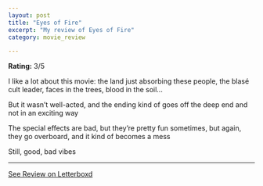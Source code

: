 ```yaml
---
layout: post
title: "Eyes of Fire"
excerpt: "My review of Eyes of Fire"
category: movie_review

---
```


**Rating:** 3/5

I like a lot about this movie: the land just absorbing these people, the blasé cult leader, faces in the trees, blood in the soil…

But it wasn’t well-acted, and the ending kind of goes off the deep end and not in an exciting way

The special effects are bad, but they’re pretty fun sometimes, but again, they go overboard, and it kind of becomes a mess

Still, good, bad vibes

<hr>

[See Review on Letterboxd](https://boxd.it/49pHeD)
